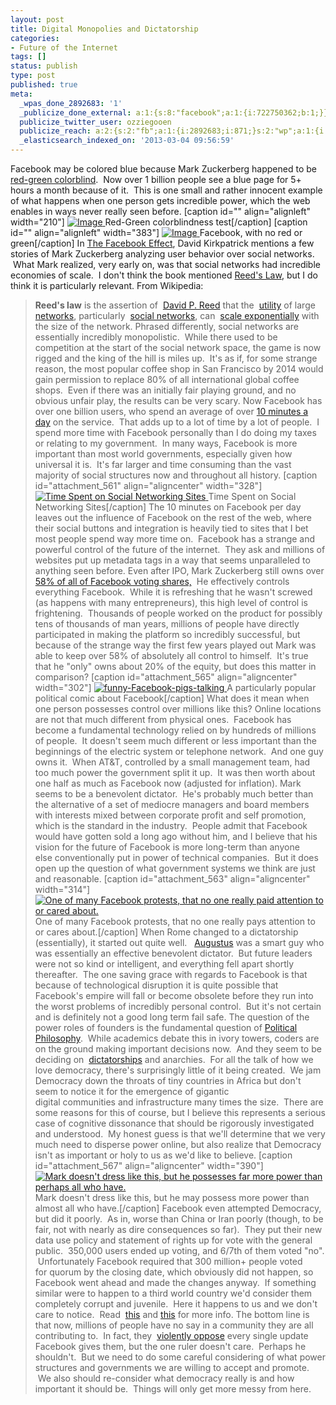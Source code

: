 ```yaml
---
layout: post
title: Digital Monopolies and Dictatorship
categories:
- Future of the Internet
tags: []
status: publish
type: post
published: true
meta:
  _wpas_done_2892683: '1'
  _publicize_done_external: a:1:{s:8:"facebook";a:1:{i:722750362;b:1;}}
  publicize_twitter_user: ozziegooen
  publicize_reach: a:2:{s:2:"fb";a:1:{i:2892683;i:871;}s:2:"wp";a:1:{i:0;i:2;}}
  _elasticsearch_indexed_on: '2013-03-04 09:56:59'
---
```

Facebook may be colored blue because Mark Zuckerberg happened to be  [red-green colorblind](http://www.nybooks.com/articles/archives/2010/nov/25/generation-why/?pagination=false).  Now over 1 billion people see a blue page for 5+ hours a month because of it.  This is one small and rather innocent example of what happens when one person gets incredible power, which the web enables in ways never really seen before. [caption id="" align="alignleft" width="210"] [ ![Image](http://bowlabs.files.wordpress.com/2013/03/220px-ishihara_9.png?w=210 "Red-Green Colorblindness Test") ](http://bowlabs.files.wordpress.com/2013/03/220px-ishihara_9.png) Red-Green colorblindness test[/caption] [caption id="" align="alignleft" width="383"] [ ![Image](http://bowlabs.files.wordpress.com/2013/03/facebook-messages1.jpg?w=710) ](http://bowlabs.files.wordpress.com/2013/03/facebook-messages1.jpg) Facebook, with no red or green[/caption] In [The Facebook Effect](http://www.amazon.com/The-Facebook-Effect-Company-Connecting/dp/1439102120/ref=sr_1_1?ie=UTF8&tag=libraryextension-20&camp=211189&creative=9325&linkCode=as2&creativeASIN=1439102120), David Kirkpatrick mentions a few stories of Mark Zuckerberg analyzing user behavior over social networks.  What Mark realized, very early on, was that social networks had incredible economies of scale.  I don't think the book mentioned [Reed's Law](http://en.wikipedia.org/wiki/Reed's_law), but I do think it is particularly relevant. From Wikipedia:

> **Reed's law** is the assertion of  [David P. Reed](http://en.wikipedia.org/wiki/David_P._Reed "David P. Reed") that the  [utility](http://en.wikipedia.org/wiki/Utility "Utility") of large  [networks](http://en.wiktionary.org/wiki/Network "wiktionary:Network"), particularly  [social networks](http://en.wikipedia.org/wiki/Social_network "Social network"), can  [scale exponentially](http://en.wikipedia.org/wiki/Exponential_growth "Exponential growth") with the size of the network.
Phrased differently, social networks are essentially incredibly monopolistic.  While there used to be competition at the start of the social network space, the game is now rigged and the king of the hill is miles up.  It's as if, for some strange reason, the most popular coffee shop in San Francisco by 2014 would gain permission to replace 80% of all international global coffee shops.  Even if there was an initially fair playing ground, and no obvious unfair play, the results can be very scary. Now Facebook has over one billion users, who spend an average of over [10 minutes a day](http://www.insidefacebook.com/2012/03/27/users-spent-more-than-10-5b-total-minutes-per-day-on-facebook-in-january-not-including-mobile-use/) on the service.  That adds up to a lot of time by a lot of people.  I spend more time with Facebook personally than I do doing my taxes or relating to my government.  In many ways, Facebook is more important than most world governments, especially given how universal it is.  It's far larger and time consuming than the vast majority of social structures now and throughout all history. [caption id="attachment\_561" align="aligncenter" width="328"] [ ![Time Spent on Social Networking Sites](http://bowlabs.files.wordpress.com/2013/03/comscore-share-time-spent-on-socnet-sites-in-dec-feb2013.png) ](http://bowlabs.files.wordpress.com/2013/03/comscore-share-time-spent-on-socnet-sites-in-dec-feb2013.png) Time Spent on Social Networking Sites[/caption] The 10 minutes on Facebook per day leaves out the influence of Facebook on the rest of the web, where their social buttons and integration is heavily tied to sites that I bet most people spend way more time on.  Facebook has a strange and powerful control of the future of the internet.  They ask and millions of websites put up metadata tags in a way that seems unparalleled to anything seen before. Even after IPO, Mark Zuckerberg still owns over [58% of all of Facebook voting shares,](http://www.newyorker.com/talk/financial/2012/05/28/120528ta_talk_surowiecki)  He effectively controls everything Facebook.  While it is refreshing that he wasn't screwed (as happens with many entrepreneurs), this high level of control is frightening.  Thousands of people worked on the product for possibly tens of thousands of man years, millions of people have directly participated in making the platform so incredibly successful, but because of the strange way the first few years played out Mark was able to keep over 58% of absolutely all control to himself.  It's true that he "only" owns about 20% of the equity, but does this matter in comparison? [caption id="attachment\_565" align="aligncenter" width="302"] [ ![funny-Facebook-pigs-talking](http://bowlabs.files.wordpress.com/2013/03/funny-facebook-pigs-talking.jpg) ](http://bowlabs.files.wordpress.com/2013/03/funny-facebook-pigs-talking.jpg) A particularly popular political comic about Facebook[/caption] What does it mean when one person possesses control over millions like this? Online locations are not that much different from physical ones.  Facebook has become a fundamental technology relied on by hundreds of millions of people.  It doesn't seem much different or less important than the beginnings of the electric system or telephone network.  And one guy owns it.  When AT&T, controlled by a small management team, had too much power the government split it up.  It was then worth about one half as much as Facebook now (adjusted for inflation). Mark seems to be a benevolent dictator.  He's probably much better than the alternative of a set of mediocre managers and board members with interests mixed between corporate profit and self promotion, which is the standard in the industry.  People admit that Facebook would have gotten sold a long ago without him, and I believe that his vision for the future of Facebook is more long-term than anyone else conventionally put in power of technical companies.  But it does open up the question of what government systems we think are just and reasonable. [caption id="attachment\_563" align="aligncenter" width="314"] [ ![One of many Facebook protests, that no one really paid attention to or cared about.](http://bowlabs.files.wordpress.com/2013/03/facebook-protest-003.jpg) ](http://bowlabs.files.wordpress.com/2013/03/facebook-protest-003.jpg) One of many Facebook protests, that no one really pays attention to or cares about.[/caption] When Rome changed to a dictatorship (essentially), it started out quite well.   [Augustus](http://en.wikipedia.org/wiki/Augustus_Ceasar) was a smart guy who was essentially an effective benevolent dictator.  But future leaders were not so kind or intelligent, and everything fell apart shortly thereafter.  The one saving grace with regards to Facebook is that because of technological disruption it is quite possible that Facebook's empire will fall or become obsolete before they run into the worst problems of incredibly personal control.  But it's not certain and is definitely not a good long term fail safe. The question of the power roles of founders is the fundamental question of [Political Philosophy](http://www.nybooks.com/articles/archives/2010/nov/25/generation-why/?pagination=false).  While academics debate this in ivory towers, coders are on the ground making important decisions now.  And they seem to be deciding on  [dictatorships](http://en.wikipedia.org/wiki/Benevolent_Dictator_for_Life) and anarchies.  For all the talk of how we love democracy, there's surprisingly little of it being created.  We jam Democracy down the throats of tiny countries in Africa but don't seem to notice it for the emergence of gigantic digital communities and infrastructure many times the size.  There are some reasons for this of course, but I believe this represents a serious case of cognitive dissonance that should be rigorously investigated and understood.  My honest guess is that we'll determine that we very much need to disperse power online, but also realize that Democracy isn't as important or holy to us as we'd like to believe. [caption id="attachment\_567" align="aligncenter" width="390"] [ ![Mark doesn't dress like this, but he possesses far more power than perhaps all who have.](http://bowlabs.files.wordpress.com/2013/03/untitled-1.png) ](http://bowlabs.files.wordpress.com/2013/03/untitled-1.png) Mark doesn't dress like this, but he may possess more power than almost all who have.[/caption] Facebook even attempted Democracy, but did it poorly.  As in, worse than China or Iran poorly (though, to be fair, not with nearly as dire consequences so far).  They put their new data use policy and statement of rights up for vote with the general public.  350,000 users ended up voting, and 6/7th of them voted "no".  Unfortunately Facebook required that 300 million+ people voted for quorum by the closing date, which obviously did not happen, so Facebook went ahead and made the changes anyway.  If something similar were to happen to a third world country we'd consider them completely corrupt and juvenile.  Here it happens to us and we don't care to notice.  Read  [this](http://arstechnica.com/business/2012/06/whopping-00038-of-facebook-users-vote-on-data-use-policy-change/) and [this](http://www.buzzfeed.com/mtpiii/the-end-of-the-facebook-democracy) for more info. The bottom line is that now, millions of people have no say in a community they are all contributing to.  In fact, they  [violently oppose](http://www.nbcwashington.com/the-scene/events/Facebook-Users-on-Verge-of-Mutiny-130288643.html) every single update Facebook gives them, but the one ruler doesn't care.  Perhaps he shouldn't.  But we need to do some careful considering of what power structures and governments we are willing to accept and promote.  We also should re-consider what democracy really is and how important it should be.  Things will only get more messy from here.  
